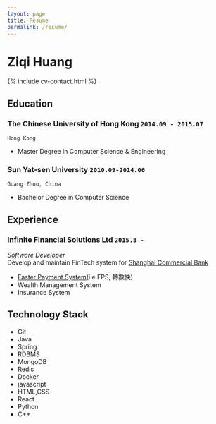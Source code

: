 ```yaml
---
layout: page
title: Resume
permalink: /resume/
---
```


# Ziqi **Huang**

<!--
include contact information from the front matter
Supported arguments:
    - homepage: url, text
    - phone
    - email
-->

{% include cv-contact.html %}

## Education

### **The Chinese University of Hong Kong** `2014.09 - 2015.07`

```
Hong Kong
```

- Master Degree in Computer Science & Engineering

### **Sun Yat-sen University** `2010.09-2014.06`

```
Guang Zhou, China
```

- Bachelor Degree in Computer Science

## Experience

### [Infinite Financial Solutions Ltd](https://www.ifshk.com) `2015.8 - `

_Software Developer_<br>
Develop and maintain FinTech system for [Shanghai Commercial Bank](https://www.shacombank.com.hk/)

* [Faster Payment System](https://fps.hkicl.com.hk/eng/fps/index.php)(i.e FPS, 轉數快)
* Wealth Management System
* Insurance System

## Technology Stack

* Git
* Java
* Spring
* RDBMS
* MongoDB
* Redis
* Docker
* javascript
* HTML,CSS
* React
* Python
* C++

